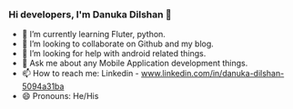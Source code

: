 ### Hi developers, I'm Danuka Dilshan 👋


<!--- 🔭 I’m currently working on ...-->
- 🌱 I’m currently learning Fluter, python.
- 👯 I’m looking to collaborate on Github and my blog.
- 🤔 I’m looking for help with android related things.
- 💬 Ask me about any Mobile Application development things.
- 📫 How to reach me: Linkedin - www.linkedin.com/in/danuka-dilshan-5094a31ba
- 😄 Pronouns: He/His
<!--- ⚡ Fun fact: --> 

